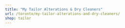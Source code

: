 ```yaml
---
title: "My Tailor Alterations & Dry Cleaners"
url: /toronto/my-tailor-alterations-and-dry-cleaners/
shop: tailor
---
```

